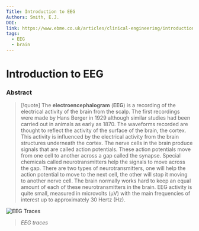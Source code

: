 ```yaml
---
Title: Introduction to EEG
Authors: Smith, E.J.
DOI: 
link: https://www.ebme.co.uk/articles/clinical-engineering/introduction-to-eeg
tags:
  - EEG
  - brain
---
```


# Introduction to EEG

### Abstract
>[!quote] The **electroencephalogram** (**EEG**) is a recording of the electrical activity of the brain from the scalp. The first recordings were made by Hans Berger in 1929 although similar studies had been carried out in animals as early as 1870. The waveforms recorded are thought to reflect the activity of the surface of the brain, the cortex. This activity is influenced by the electrical activity from the brain structures underneath the cortex. The nerve cells in the brain produce signals that are called action potentials. These action potentials move from one cell to another across a gap called the synapse. Special chemicals called neurotransmitters help the signals to move across the gap. There are two types of neurotransmitters, one will help the action potential to move to the next cell, the other will stop it moving to another nerve cell. The brain normally works hard to keep an equal amount of each of these neurotransmitters in the brain. EEG activity is quite small, measured in microvolts (µV) with the main frequencies of interest up to approximately 30 Hertz (Hz).

![EEG Traces](https://www.ebme.co.uk/images/arts/eeg/eeg1.gif)
>_EEG traces_
